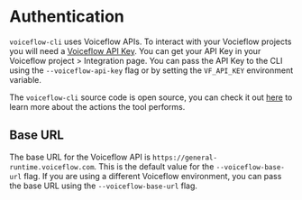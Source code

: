 # Authentication

`voiceflow-cli` uses Voiceflow APIs. To interact with your Vocieflow projects you will need a [Voiceflow API Key](https://docs.voiceflow.com/reference/authentication). You can get your API Key in your Voiceflow project > Integration page. You can pass the API Key to the CLI using the `--voiceflow-api-key` flag or by setting the `VF_API_KEY` environment variable.

The `voiceflow-cli` source code is open source, you can check it out [here](https://github.com/xavidop/voiceflow-cli) to learn more about the actions the tool performs.

## Base URL

The base URL for the Voiceflow API is `https://general-runtime.voiceflow.com`. This is the default value for the `--voiceflow-base-url` flag. If you are using a different Voiceflow environment, you can pass the base URL using the `--voiceflow-base-url` flag.